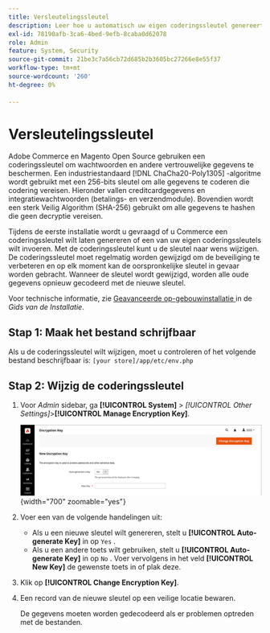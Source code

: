 ```yaml
---
title: Versleutelingssleutel
description: Leer hoe u automatisch uw eigen coderingssleutel genereert of toevoegt. Deze sleutel moet regelmatig worden gewijzigd om de beveiliging te verbeteren.
exl-id: 78190afb-3ca6-4bed-9efb-8caba0d62078
role: Admin
feature: System, Security
source-git-commit: 21be3c7a56cb72d685b2b3605bc27266e8e55f37
workflow-type: tm+mt
source-wordcount: '260'
ht-degree: 0%

---
```


# Versleutelingssleutel

Adobe Commerce en Magento Open Source gebruiken een coderingssleutel om wachtwoorden en andere vertrouwelijke gegevens te beschermen. Een industriestandaard [!DNL ChaCha20-Poly1305] -algoritme wordt gebruikt met een 256-bits sleutel om alle gegevens te coderen die codering vereisen. Hieronder vallen creditcardgegevens en integratiewachtwoorden (betalings- en verzendmodule). Bovendien wordt een sterk Veilig Algorithm (SHA-256) gebruikt om alle gegevens te hashen die geen decryptie vereisen.

Tijdens de eerste installatie wordt u gevraagd of u Commerce een coderingssleutel wilt laten genereren of een van uw eigen coderingssleutels wilt invoeren. Met de coderingssleutel kunt u de sleutel naar wens wijzigen. De coderingssleutel moet regelmatig worden gewijzigd om de beveiliging te verbeteren en op elk moment kan de oorspronkelijke sleutel in gevaar worden gebracht. Wanneer de sleutel wordt gewijzigd, worden alle oude gegevens opnieuw gecodeerd met de nieuwe sleutel.

Voor technische informatie, zie [ Geavanceerde op-gebouwinstallatie ](https://experienceleague.adobe.com/docs/commerce-operations/installation-guide/advanced.html) in de _Gids van de Installatie_.

## Stap 1: Maak het bestand schrijfbaar

Als u de coderingssleutel wilt wijzigen, moet u controleren of het volgende bestand beschrijfbaar is: `[your store]/app/etc/env.php`

## Stap 2: Wijzig de coderingssleutel

1. Voor _Admin_ sidebar, ga **[!UICONTROL System]** > _[!UICONTROL Other Settings]_>**[!UICONTROL Manage Encryption Key]**.

   ![ de encryptiesleutel van het Systeem ](./assets/encryption-key.png){width="700" zoomable="yes"}

1. Voer een van de volgende handelingen uit:

   - Als u een nieuwe sleutel wilt genereren, stelt u **[!UICONTROL Auto-generate Key]** in op `Yes` .
   - Als u een andere toets wilt gebruiken, stelt u **[!UICONTROL Auto-generate Key]** in op `No` . Voer vervolgens in het veld **[!UICONTROL New Key]** de gewenste toets in of plak deze.

1. Klik op **[!UICONTROL Change Encryption Key]**.

1. Een record van de nieuwe sleutel op een veilige locatie bewaren.

   De gegevens moeten worden gedecodeerd als er problemen optreden met de bestanden.

